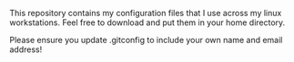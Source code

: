 This repository contains my configuration files that I use across my linux workstations. Feel free to download and put them in your home directory.

Please ensure you update .gitconfig to include your own name and email address!
